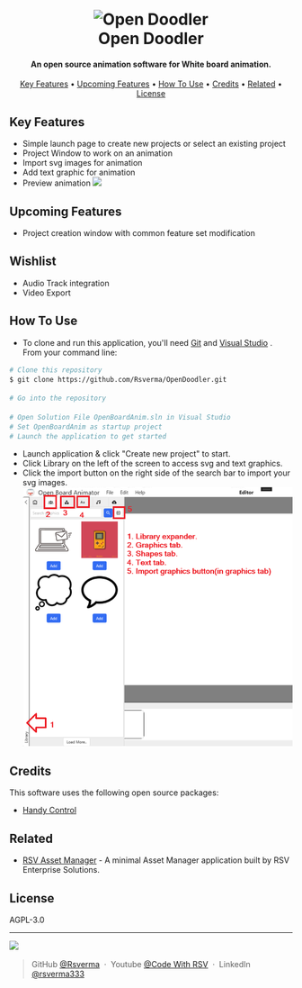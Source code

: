 <h1 align="center">
  <br>
  <img src="https://raw.githubusercontent.com/Rsverma/OpenDoodler/main/OpenBoardAnim/Resources/App.ico" alt="Open Doodler" width="200">
  <br>
  Open Doodler
  <br>
</h1>

<h4 align="center">An open source animation software for White board animation.</h4>

<p align="center">
  <a href="#key-features">Key Features</a> •
  <a href="#upcoming-features">Upcoming Features</a> •
  <a href="#how-to-use">How To Use</a> •
  <a href="#credits">Credits</a> •
  <a href="#related">Related</a> •
  <a href="#license">License</a>
</p>

## Key Features

* Simple launch page to create new projects or select an existing project
* Project Window to work on an animation
* Import svg images for animation
* Add text graphic for animation
* Preview animation
![](https://github.com/Rsverma/OpenDoodler/blob/main/OpenBoardAnim/Resources/Animation.gif)
## Upcoming Features
* Project creation window with common feature set modification

## Wishlist
* Audio Track integration
* Video Export

## How To Use

* To clone and run this application, you'll need [Git](https://git-scm.com) and [Visual Studio](https://visualstudio.microsoft.com/) . From your command line:

```bash
# Clone this repository
$ git clone https://github.com/Rsverma/OpenDoodler.git

# Go into the repository

# Open Solution File OpenBoardAnim.sln in Visual Studio
# Set OpenBoardAnim as startup project
# Launch the application to get started
```
* Launch application & click "Create new project" to start.
* Click Library on the left of the screen to access svg and text graphics.
* Click the import button on the right side of the search bar to import your svg images.
![](https://github.com/Rsverma/OpenDoodler/blob/main/OpenBoardAnim/Resources/Steps.png)
  
## Credits

This software uses the following open source packages:

- [Handy Control](https://github.com/HandyOrg/HandyControl)

## Related

- [RSV Asset Manager](https://github.com/Rsverma/RSVAssetManager) - A minimal Asset Manager application built by RSV Enterprise Solutions.

## License

AGPL-3.0 

---
<a href="mailto:rsverma333@gmail.com"><img src="https://img.shields.io/badge/gmail-%23DD0031.svg?&style=for-the-badge&logo=gmail&logoColor=white"/></a>
> GitHub [@Rsverma](https://github.com/Rsverma) &nbsp;&middot;&nbsp;
> Youtube [@Code With RSV](https://www.youtube.com/channel/UCHXfV0ENFtcM-rBEe3FyvAg) &nbsp;&middot;&nbsp;
> LinkedIn [@rsverma333](https://www.linkedin.com/in/rsverma333/)
